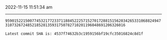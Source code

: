 2022-11-15 11:51:34 am

---

`9590152215007745321772337118845222571527017288151562034265331068824947310732672485218528135931750782710201196048691206326016`

`Latest commit SHA is: 4537f74632b3c1959156bf19cfc35016824c8d1f `
